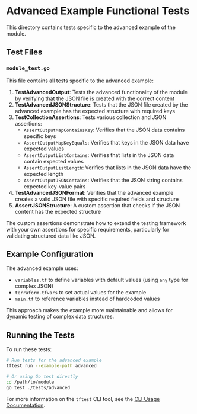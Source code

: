 # Advanced Example Functional Tests

This directory contains tests specific to the advanced example of the module.

## Test Files

### `module_test.go`

This file contains all tests specific to the advanced example:

1. **TestAdvancedOutput**: Tests the advanced functionality of the module by verifying that the JSON file is created with the correct content
2. **TestAdvancedJSONStructure**: Tests that the JSON file created by the advanced example has the expected structure with required keys
3. **TestCollectionAssertions**: Tests various collection and JSON assertions:
   - `AssertOutputMapContainsKey`: Verifies that the JSON data contains specific keys
   - `AssertOutputMapKeyEquals`: Verifies that keys in the JSON data have expected values
   - `AssertOutputListContains`: Verifies that lists in the JSON data contain expected values
   - `AssertOutputListLength`: Verifies that lists in the JSON data have the expected length
   - `AssertOutputJSONContains`: Verifies that the JSON string contains expected key-value pairs
4. **TestAdvancedJSONFormat**: Verifies that the advanced example creates a valid JSON file with specific required fields and structure
5. **AssertJSONStructure**: A custom assertion that checks if the JSON content has the expected structure

The custom assertions demonstrate how to extend the testing framework with your own assertions for specific requirements, particularly for validating structured data like JSON.

## Example Configuration

The advanced example uses:
- `variables.tf` to define variables with default values (using `any` type for complex JSON)
- `terraform.tfvars` to set actual values for the example
- `main.tf` to reference variables instead of hardcoded values

This approach makes the example more maintainable and allows for dynamic testing of complex data structures.

## Running the Tests

To run these tests:

```bash
# Run tests for the advanced example
tftest run --example-path advanced

# Or using Go test directly
cd /path/to/module
go test ./tests/advanced
```

For more information on the `tftest` CLI tool, see the [CLI Usage Documentation](https://github.com/caylent-solutions/terraform-terratest-framework/blob/v1.0.0/docs/CLI_USAGE.md).